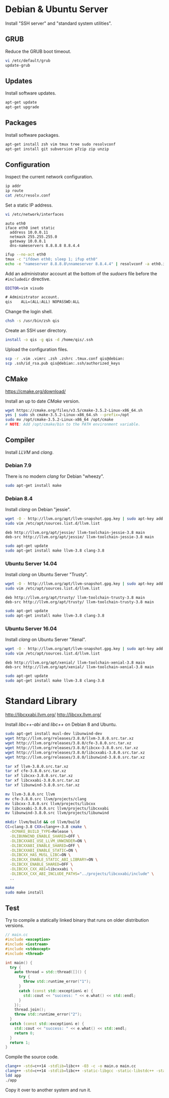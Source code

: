 # Debian & Ubuntu Server
Install "SSH server" and "standard system utilities".


## GRUB
Reduce the GRUB boot timeout.

```sh
vi /etc/default/grub
update-grub
```


## Updates
Install software updates.

```sh
apt-get update
apt-get upgrade
```


## Packages
Install software packages.

```sh
apt-get install zsh vim tmux tree sudo resolvconf
apt-get install git subversion p7zip zip unzip
```


## Configuration
Inspect the current network configuration.

```sh
ip addr
ip route
cat /etc/resolv.conf
```

Set a static IP address.

```sh
vi /etc/network/interfaces
```

```
auto eth0
iface eth0 inet static
  address 10.0.0.11
  netmask 255.255.255.0
  gateway 10.0.0.1
  dns-nameservers 8.8.8.8 8.8.4.4
```

```sh
ifup --no-act eth0
tmux -c "ifdown eth0; sleep 1; ifup eth0"
echo -e "nameserver 8.8.8.8\nnameserver 8.8.4.4" | resolvconf -a eth0.inet  # Only on Debian 7.9 and older.
```

Add an administrator account at the bottom of the *sudoers* file before the `#includedir` directive.

```sh
EDITOR=vim visudo
```

```diff
# Administrator account.
qis    ALL=(ALL:ALL) NOPASSWD:ALL
```

Change the login shell.

```sh
chsh -s /usr/bin/zsh qis
```

Create an SSH user directory.

```sh
install -o qis -g qis -d /home/qis/.ssh
```

Upload the configuration files.

```sh
scp -r .vim .vimrc .zsh .zshrc .tmux.conf qis@debian:
scp .ssh/id_rsa.pub qis@debian:.ssh/authorized_keys
```


## CMake
<https://cmake.org/download/>

Install an up to date *CMake* version.

```sh
wget https://cmake.org/files/v3.5/cmake-3.5.2-Linux-x86_64.sh
yes | sudo sh cmake-3.5.2-Linux-x86_64.sh --prefix=/opt
sudo mv /opt/cmake-3.5.2-Linux-x86_64 /opt/cmake
# NOTE: Add /opt/cmake/bin to the PATH environment variable.
```


## Compiler
Install *LLVM* and *clang*.

### Debian 7.9
There is no modern *clang* for Debian "wheezy".

```sh
sudo apt-get install make
```

### Debian 8.4
Install *clang* on Debian "jessie".

```sh
wget -O - http://llvm.org/apt/llvm-snapshot.gpg.key | sudo apt-key add -
sudo vim /etc/apt/sources.list.d/llvm.list
```

```
deb http://llvm.org/apt/jessie/ llvm-toolchain-jessie-3.8 main
deb-src http://llvm.org/apt/jessie/ llvm-toolchain-jessie-3.8 main
```

```sh
sudo apt-get update
sudo apt-get install make llvm-3.8 clang-3.8
```

### Ubuntu Server 14.04
Install *clang* on Ubuntu Server "Trusty".

```sh
wget -O - http://llvm.org/apt/llvm-snapshot.gpg.key | sudo apt-key add -
sudo vim /etc/apt/sources.list.d/llvm.list
```

```
deb http://llvm.org/apt/trusty/ llvm-toolchain-trusty-3.8 main
deb-src http://llvm.org/apt/trusty/ llvm-toolchain-trusty-3.8 main
```

```sh
sudo apt-get update
sudo apt-get install make llvm-3.8 clang-3.8
```

### Ubuntu Server 16.04
Install *clang* on Ubuntu Server "Xenal".

```sh
wget -O - http://llvm.org/apt/llvm-snapshot.gpg.key | sudo apt-key add -
sudo vim /etc/apt/sources.list.d/llvm.list
```

```
deb http://llvm.org/apt/xenial/ llvm-toolchain-xenial-3.8 main
deb-src http://llvm.org/apt/xenial/ llvm-toolchain-xenial-3.8 main
```

```sh
sudo apt-get update
sudo apt-get install make llvm-3.8 clang-3.8
```


# Standard Library
<http://libcxxabi.llvm.org/>
<http://libcxx.llvm.org/>

Install *libc++-abi* and *libc++* on Debian 8 and Ubuntu.

```sh
sudo apt-get install musl-dev libunwind-dev
wget http://llvm.org/releases/3.8.0/llvm-3.8.0.src.tar.xz
wget http://llvm.org/releases/3.8.0/cfe-3.8.0.src.tar.xz
wget http://llvm.org/releases/3.8.0/libcxx-3.8.0.src.tar.xz
wget http://llvm.org/releases/3.8.0/libcxxabi-3.8.0.src.tar.xz
wget http://llvm.org/releases/3.8.0/libunwind-3.8.0.src.tar.xz

tar xf llvm-3.8.0.src.tar.xz
tar xf cfe-3.8.0.src.tar.xz
tar xf libcxx-3.8.0.src.tar.xz
tar xf libcxxabi-3.8.0.src.tar.xz
tar xf libunwind-3.8.0.src.tar.xz

mv llvm-3.8.0.src llvm
mv cfe-3.8.0.src llvm/projects/clang
mv libcxx-3.8.0.src llvm/projects/libcxx
mv libcxxabi-3.8.0.src llvm/projects/libcxxabi
mv libunwind-3.8.0.src llvm/projects/libunwind

mkdir llvm/build && cd llvm/build
CC=clang-3.8 CXX=clang++-3.8 cmake \
  -DCMAKE_BUILD_TYPE=Release \
  -DLIBUNWIND_ENABLE_SHARED=OFF \
  -DLIBCXXABI_USE_LLVM_UNWINDER=ON \
  -DLIBCXXABI_ENABLE_SHARED=OFF \
  -DLIBCXXABI_ENABLE_STATIC=ON \
  -DLIBCXX_HAS_MUSL_LIBC=ON \
  -DLIBCXX_ENABLE_STATIC_ABI_LIBRARY=ON \
  -DLIBCXX_ENABLE_SHARED=OFF \
  -DLIBCXX_CXX_ABI=libcxxabi \
  -DLIBCXX_CXX_ABI_INCLUDE_PATHS="../projects/libcxxabi/include" \
  ..

make
sudo make install
```


## Test
Try to compile a statically linked binary that runs on older distribution versions.

```cpp
// main.cc
#include <exception>
#include <iostream>
#include <stdexcept>
#include <thread>

int main() {
  try {
    auto thread = std::thread([]() {
      try {
        throw std::runtime_error("1");
      }
      catch (const std::exception& e) {
        std::cout << "success: " << e.what() << std::endl;
      }
    });
    thread.join();
    throw std::runtime_error("2");
  }
  catch (const std::exception& e) {
    std::cout << "success: " << e.what() << std::endl;
    return 0;
  }
  return 1;
}
```

Compile the source code.

```sh
clang++ -std=c++14 -stdlib=libc++ -O3 -c -o main.o main.cc
clang++ -std=c++14 -stdlib=libc++ -static-libgcc -static-libstdc++ -static -pthread -o app main.o
ldd app
./app
```

Copy it over to another system and run it.
